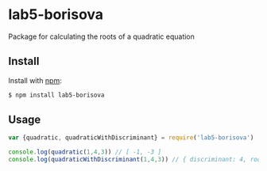 # lab5-borisova
Package for calculating the roots of a quadratic equation

## Install

Install with [npm](https://www.npmjs.com/):

```sh
$ npm install lab5-borisova
```

## Usage

```js
var {quadratic, quadraticWithDiscriminant} = require('lab5-borisova')

console.log(quadratic(1,4,3)) // [ -1, -3 ]
console.log(quadraticWithDiscriminant(1,4,3)) // { discriminant: 4, roots: [ -1, -3 ] }
```
